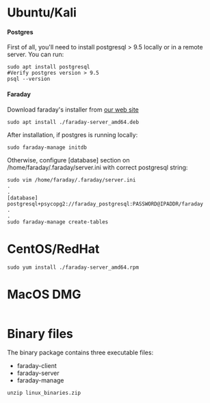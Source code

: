 
# Ubuntu/Kali

#### Postgres

First of all, you'll need to install postgresql > 9.5 locally or in a remote server. You can run:
```
sudo apt install postgresql
#Verify postgres version > 9.5
psql --version
```
#### Faraday

Download faraday's installer from [our web site](https://portal.faradaysec.com)
```
sudo apt install ./faraday-server_amd64.deb
```
After installation, if postgres is running locally:
```
sudo faraday-manage initdb
```
Otherwise, configure [database] section on /home/faraday/.faraday/server.ini with correct postgresql string:
```
sudo vim /home/faraday/.faraday/server.ini
.
.
[database]
postgresql+psycopg2://faraday_postgresql:PASSWORD@IPADDR/faraday
.
.
sudo faraday-manage create-tables
```
# CentOS/RedHat

```
sudo yum install ./faraday-server_amd64.rpm
```

# MacOS DMG

```
```

# Binary files

The binary package contains three executable files:

* faraday-client
* faraday-server
* faraday-manage

```
unzip linux_binaries.zip
```